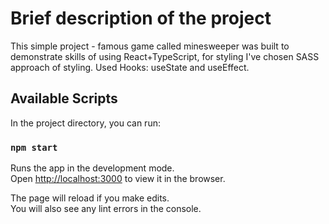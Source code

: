 # Brief description of the project

This simple project - famous game called minesweeper was built to demonstrate skills of using React+TypeScript, for styling I've chosen SASS approach of styling. Used Hooks: useState and useEffect.


## Available Scripts

In the project directory, you can run:

### `npm start`

Runs the app in the development mode.\
Open [http://localhost:3000](http://localhost:3000) to view it in the browser.

The page will reload if you make edits.\
You will also see any lint errors in the console.
